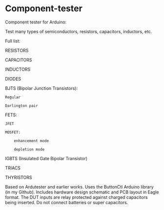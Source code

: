 # Component-tester
Component tester for Arduino:

Test many types of semiconductors, resistors, capacitors, inductors, etc.

Full list:

RESISTORS

CAPACITORS

INDUCTORS

DIODES

BJTS (Bipolar Junction Transistors):

    Regular
  
    Darlington pair
  
FETS:

    JFET
  
    MOSFET:
  
        enhancement mode
    
        depletion mode
    
IGBTS (Insulated Gate Bipolar Transistor)

TRIACS

THYRISTORS


Based on Ardutester and earlier works. Uses the ButtonCtl Arduino library (in my Github). Includes hardware design schematic and PCB layout in Eagle format.
The DUT inputs are relay protected against charged capacitors being inserted.
Do not connect batteries or super capacitors.

